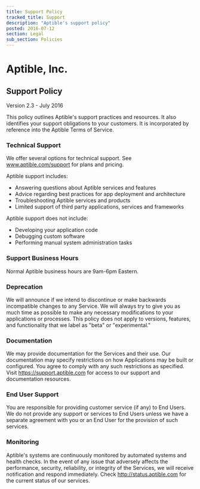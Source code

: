 ```yaml
---
title: Support Policy
tracked_title: Support
description: "Aptible's support policy"
posted: 2016-07-12
section: Legal
sub_section: Policies
---
```


Aptible, Inc.
=============
Support Policy
--------------
Version 2.3 - July 2016

This policy outlines Aptible's support practices and resources. It also identifies your support obligations to your customers. It is incorporated by reference into the Aptible Terms of Service.

### Technical Support
We offer several options for technical support. See www.aptible.com/support for plans and pricing.

Aptible support includes:
- Answering questions about Aptible services and features
- Advice regarding best practices for app deployment and architecture
- Troubleshooting Aptible services and products
- Limited support of third party applications, services and frameworks

Aptible support does not include:
- Developing your application code
- Debugging custom software
- Performing manual system administration tasks

### Support Business Hours
Normal Aptible business hours are 9am-6pm Eastern.

### Deprecation
We will announce if we intend to discontinue or make backwards incompatible changes to any Service. We will always try to give you as much time as possible to make any necessary modifications to your applications or processes. This policy does not apply to versions, features, and functionality that we label as "beta" or "experimental."

### Documentation
We may provide documentation for the Services and their use. Our documentation may specify restrictions on how Applications may be built or configured. You agree to comply with any such restrictions as specified. Visit https://support.aptible.com for access to our support and documentation resources.

### End User Support
You are responsible for providing customer service (if any) to End Users. We do not provide any support or services to End Users unless we have a separate agreement with you or an End User for the provision of such services.

### Monitoring
Aptible's systems are continuously monitored by automated systems and health checks. In the event of any issue that adversely affects the performance, security, reliability, or integrity of the Services, we will receive notification and respond immediately. Check http://status.aptible.com for the current status of our services.
